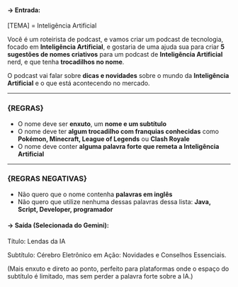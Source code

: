 #### -> Entrada:

[TEMA] = Inteligência Artificial  

Você é um roteirista de podcast, e vamos criar um podcast de tecnologia, focado em **Inteligência Artificial**, e gostaria de uma ajuda sua para criar **5 sugestões de nomes criativos** para um podcast de **Inteligência Artificial** nerd, e que tenha **trocadilhos no nome**.  

O podcast vai falar sobre **dicas e novidades** sobre o mundo da **Inteligência Artificial** e o que está acontecendo no mercado.  

---

### {REGRAS}

- O nome deve ser **enxuto**, um **nome e um subtítulo**  
- O nome deve ter **algum trocadilho com franquias conhecidas** como **Pokémon, Minecraft, League of Legends** ou **Clash Royale**  
- O nome deve conter **alguma palavra forte que remeta a Inteligência Artificial**

---

### {REGRAS NEGATIVAS}

- Não quero que o nome contenha **palavras em inglês**  
- Não quero que utilize nenhuma dessas palavras dessa lista: **Java, Script, Developer, programador**


#### -> Saída (Selecionada do Gemini):

Título: Lendas da IA

Subtítulo: Cérebro Eletrônico em Ação: Novidades e Conselhos Essenciais.

(Mais enxuto e direto ao ponto, perfeito para plataformas onde o espaço do subtítulo é limitado, mas sem perder a palavra forte sobre a IA.)

